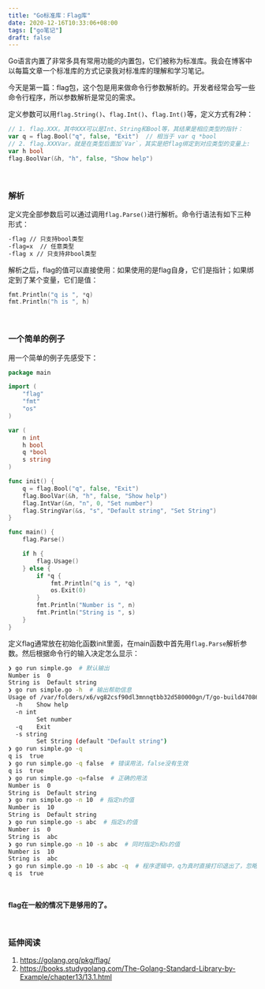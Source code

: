 ```yaml
---
title: "Go标准库：Flag库"
date: 2020-12-16T10:33:06+08:00
tags: ["go笔记"]
draft: false
---
```


Go语言内置了非常多具有常用功能的内置包，它们被称为标准库。我会在博客中以每篇文章一个标准库的方式记录我对标准库的理解和学习笔记。

今天是第一篇：flag包，这个包是用来做命令行参数解析的。开发者经常会写一些命令行程序，所以参数解析是常见的需求。

定义参数可以用`flag.String()`、`flag.Int()`、`flag.Int()`等，定义方式有2种：

```go
// 1. flag.XXX。其中XXX可以是Int、String和Bool等，其结果是相应类型的指针：
var q = flag.Bool("q", false, "Exit")  // 相当于 var q *bool
// 2. flag.XXXVar。就是在类型后面加`Var`，其实是把flag绑定到对应类型的变量上:
var h bool
flag.BoolVar(&h, "h", false, "Show help")
```

​    

### 解析

定义完全部参数后可以通过调用`flag.Parse()`进行解析。命令行语法有如下三种形式：

```bash
-flag // 只支持bool类型
-flag=x  // 任意类型
-flag x // 只支持非bool类型
```

解析之后，flag的值可以直接使用：如果使用的是flag自身，它们是指针；如果绑定到了某个变量，它们是值：

```go
fmt.Println("q is ", *q)
fmt.Println("h is ", h)
```

​    

### 一个简单的例子

用一个简单的例子先感受下：

```go
package main

import (
	"flag"
	"fmt"
	"os"
)

var (
	n int
    h bool
	q *bool
    s string
)

func init() {
	q = flag.Bool("q", false, "Exit")
	flag.BoolVar(&h, "h", false, "Show help")
	flag.IntVar(&n, "n", 0, "Set number")
	flag.StringVar(&s, "s", "Default string", "Set String")
}

func main() {
    flag.Parse()

    if h {
        flag.Usage()
    } else {
		if *q {
			fmt.Println("q is ", *q)
			os.Exit(0)
		}
		fmt.Println("Number is ", n)
		fmt.Println("String is ", s)
	}
}
```

定义flag通常放在初始化函数init里面，在main函数中首先用`flag.Parse`解析参数。然后根据命令行的输入决定怎么显示：

```bash
❯ go run simple.go  # 默认输出
Number is  0
String is  Default string
❯ go run simple.go -h  # 输出帮助信息
Usage of /var/folders/x6/vg82csf90dl3mnnqtbb32d580000gn/T/go-build470860288/b001/exe/simple:
  -h	Show help
  -n int
    	Set number
  -q	Exit
  -s string
    	Set String (default "Default string")
❯ go run simple.go -q
q is  true
❯ go run simple.go -q false  # 错误用法，false没有生效
q is  true
❯ go run simple.go -q=false  # 正确的用法
Number is  0
String is  Default string
❯ go run simple.go -n 10  # 指定n的值
Number is  10
String is  Default string
❯ go run simple.go -s abc  # 指定s的值
Number is  0
String is  abc
❯ go run simple.go -n 10 -s abc  # 同时指定n和s的值
Number is  10
String is  abc
❯ go run simple.go -n 10 -s abc -q  # 程序逻辑中，q为真时直接打印退出了，忽略了另外2个参数
q is  true
```

​    

**flag在一般的情况下是够用的了。**

​    

### 延伸阅读

1. https://golang.org/pkg/flag/
2. https://books.studygolang.com/The-Golang-Standard-Library-by-Example/chapter13/13.1.html